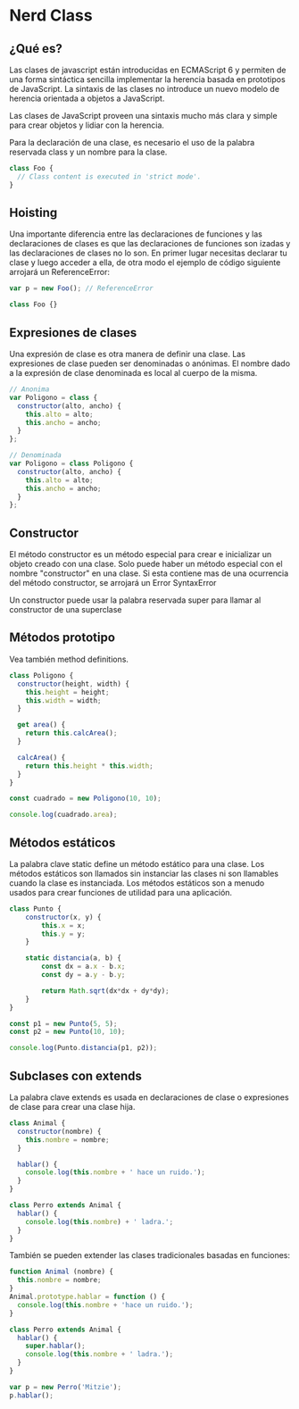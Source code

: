 # Nerd Class

## ¿Qué es?

Las clases de javascript están introducidas en ECMAScript 6 y permiten de una forma sintáctica sencilla implementar la herencia basada en prototipos de JavaScript. La sintaxis de las clases no introduce un nuevo modelo de herencia orientada a objetos a JavaScript.

Las clases de JavaScript proveen una sintaxis mucho más clara y simple para crear objetos y lidiar con la herencia.

Para la declaración de una clase, es necesario el uso de la palabra reservada class y un nombre para la clase.

```javascript
class Foo {
  // Class content is executed in 'strict mode'.
}
```

## Hoisting

Una importante diferencia entre las declaraciones de funciones y las declaraciones de clases es que las declaraciones de funciones son izadas y las declaraciones de clases no lo son. En primer lugar necesitas declarar tu clase y luego acceder a ella, de otra modo el ejemplo de código siguiente arrojará un ReferenceError:

```javascript
var p = new Foo(); // ReferenceError

class Foo {}
```

## Expresiones de clases

Una expresión de clase es otra manera de definir una clase. Las expresiones de clase pueden ser denominadas o anónimas. El nombre dado a la expresión de clase denominada es local al cuerpo de la misma.

```javascript
// Anonima
var Poligono = class {
  constructor(alto, ancho) {
    this.alto = alto;
    this.ancho = ancho;
  }
};

// Denominada
var Poligono = class Poligono {
  constructor(alto, ancho) {
    this.alto = alto;
    this.ancho = ancho;
  }
};
```

## Constructor

El método constructor es un método especial para crear e inicializar un objeto creado con una clase. Solo puede haber un método especial con el nombre "constructor" en una clase. Si esta contiene mas de una ocurrencia del método constructor, se arrojará un Error SyntaxError

Un constructor puede usar la palabra reservada super para llamar al constructor de una superclase

## Métodos prototipo

Vea también method definitions.

```javascript
class Poligono {
  constructor(height, width) {
    this.height = height;
    this.width = width;
  }

  get area() {
    return this.calcArea();
  }

  calcArea() {
    return this.height * this.width;
  }
}

const cuadrado = new Poligono(10, 10);

console.log(cuadrado.area);
```

## Métodos estáticos

La palabra clave static define un método estático para una clase. Los métodos estáticos son llamados sin instanciar las clases ni son llamables cuando la clase es instanciada. Los métodos estáticos son a menudo usados para crear funciones de utilidad para una aplicación.

```javascript
class Punto {
    constructor(x, y) {
        this.x = x;
        this.y = y;
    }

    static distancia(a, b) {
        const dx = a.x - b.x;
        const dy = a.y - b.y;

        return Math.sqrt(dx*dx + dy*dy);
    }
}

const p1 = new Punto(5, 5);
const p2 = new Punto(10, 10);

console.log(Punto.distancia(p1, p2));
```

## Subclases con extends

La palabra clave extends es usada en declaraciones de clase o expresiones de clase para crear una clase hija.

```javascript
class Animal {
  constructor(nombre) {
    this.nombre = nombre;
  }

  hablar() {
    console.log(this.nombre + ' hace un ruido.');
  }
}

class Perro extends Animal {
  hablar() {
    console.log(this.nombre) + ' ladra.';
  }
}
```

También se pueden extender las clases tradicionales basadas en funciones:

```javascript
function Animal (nombre) {
  this.nombre = nombre;
}
Animal.prototype.hablar = function () {
  console.log(this.nombre + 'hace un ruido.');
}

class Perro extends Animal {
  hablar() {
    super.hablar();
    console.log(this.nombre + ' ladra.');
  }
}

var p = new Perro('Mitzie');
p.hablar();
```
